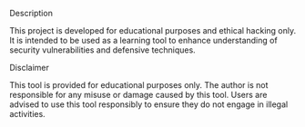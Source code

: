 Description

This project is developed for educational purposes and ethical hacking only. It is intended to be used as a learning tool to enhance understanding of security vulnerabilities and defensive techniques.


Disclaimer

This tool is provided for educational purposes only. The author is not responsible for any misuse or damage caused by this tool. Users are advised to use this tool responsibly to ensure they do not engage in illegal activities.